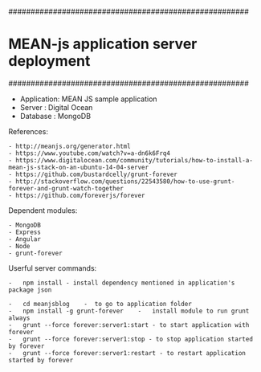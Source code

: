 ######################################################
# MEAN-js application server deployment
######################################################

- Application: MEAN JS sample application
- Server : Digital Ocean
- Database : MongoDB


References:

	- http://meanjs.org/generator.html
	- https://www.youtube.com/watch?v=a-dn6k6Frq4
	- https://www.digitalocean.com/community/tutorials/how-to-install-a-mean-js-stack-on-an-ubuntu-14-04-server
	- https://github.com/bustardcelly/grunt-forever
	- http://stackoverflow.com/questions/22543580/how-to-use-grunt-forever-and-grunt-watch-together
	- https://github.com/foreverjs/forever

Dependent modules:

	- MongoDB
	- Express
	- Angular	
	- Node
	- grunt-forever
	
	
Userful server commands:

	-	npm install - install dependency mentioned in application's package json

	-	cd meanjsblog    -  to go to application folder	
	-	npm install -g grunt-forever	- 	install module to run grunt always	
	-	grunt --force forever:server1:start - to start application with forever
	-	grunt --force forever:server1:stop - to stop application started by forever
	-	grunt --force forever:server1:restart - to restart application started by forever
	


